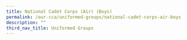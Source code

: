 ```yaml
---
title: National Cadet Corps (Air) (Boys)
permalink: /our-cca/uniformed-groups/national-cadet-corps-air-boys
description: ""
third_nav_title: Uniformed Groups
---
```

